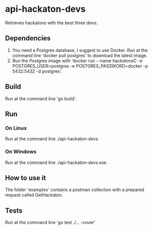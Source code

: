 # api-hackaton-devs

Retrieves hackatons with the best three devs.

## Dependencies

1. You need a Postgres database, I suggest to use Docker. Run at the command line 'docker pull postgres' to download the latest image.
2. Run the Postgres image with 'docker run --name hackatonsC -e POSTGRES_USER=postgres -e POSTGRES_PASSWORD=docker -p 5432:5432 -d postgres'.
   
## Build

Run at the command line 'go build'.

## Run

### On Linux
Run at the command line ./api-hackaton-devs

### On Windows
Run at the command line ./api-hackaton-devs.exe

## How to use it
The folder 'examples' contains a postman collection with a prepared request called GetHackaton.

## Tests
Run at the command line 'go test ./... -cover'